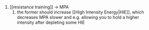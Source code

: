1. [[resistance training]] → MPA
	1. the former should increase [[High Intensity Energy|HIE]], which decreases MPA slower and e.g. allowing you to hold a higher intensity after depleting some HIE